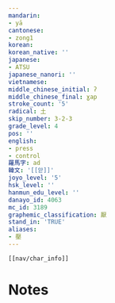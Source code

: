 ```yaml
---
mandarin:
- yā
cantonese:
- zong1
korean:
korean_native: ''
japanese:
- ATSU
japanese_nanori: ''
vietnamese:
middle_chinese_initial: ʔ
middle_chinese_final: ɣap
stroke_count: '5'
radical: 土
skip_number: 3-2-3
grade_level: 4
pos: ''
english:
- press
- control
羅馬字: ad
韓文: '[[앋]]'
joyo_level: '5'
hsk_level: ''
hanmun_edu_level: ''
danayo_id: 4063
mc_id: 3189
graphemic_classification: 厭
stand_in: 'TRUE'
aliases:
- 壓
---
```

```meta-bind-embed
[[nav/char_info]]
```

# Notes
